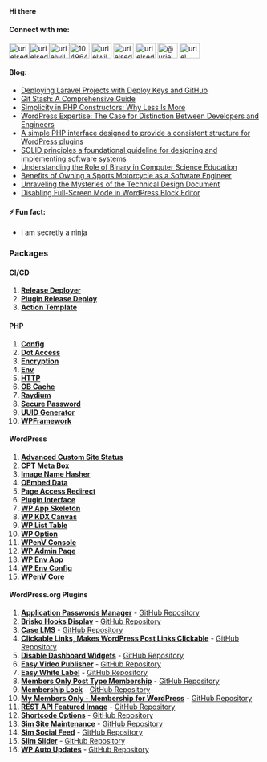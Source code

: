 #### Hi there

#### Connect with me:
<p align="left">
<a href="https://codepen.io/devuri" target="blank"><img align="center" src="https://raw.githubusercontent.com/rahuldkjain/github-profile-readme-generator/master/src/images/icons/Social/codepen.svg" alt="urielsedge" height="30" width="40" /></a><a href="https://twitter.com/urielsedge" target="blank"><img align="center" src="https://raw.githubusercontent.com/rahuldkjain/github-profile-readme-generator/master/src/images/icons/Social/twitter.svg" alt="urielsedge" height="30" width="40" /></a><a href="https://linkedin.com/in/urielwilson" target="blank"><img align="center" src="https://raw.githubusercontent.com/rahuldkjain/github-profile-readme-generator/master/src/images/icons/Social/linked-in-alt.svg" alt="urielwilson" height="30" width="40" /></a><a href="https://stackoverflow.com/users/10496432" target="blank"><img align="center" src="https://raw.githubusercontent.com/rahuldkjain/github-profile-readme-generator/master/src/images/icons/Social/stack-overflow.svg" alt="10496432" height="30" width="40" /></a>
<a href="https://kaggle.com/urielwilson" target="blank"><img align="center" src="https://raw.githubusercontent.com/rahuldkjain/github-profile-readme-generator/master/src/images/icons/Social/kaggle.svg" alt="urielwilson" height="30" width="40" /></a>
<a href="https://instagram.com/urielsedge" target="blank"><img align="center" src="https://raw.githubusercontent.com/rahuldkjain/github-profile-readme-generator/master/src/images/icons/Social/instagram.svg" alt="urielsedge" height="30" width="40" /></a>
<a href="https://dribbble.com/urielsedge" target="blank"><img align="center" src="https://raw.githubusercontent.com/rahuldkjain/github-profile-readme-generator/master/src/images/icons/Social/dribbble.svg" alt="urielsedge" height="30" width="40" /></a>
<a href="https://medium.com/@urielsedge" target="blank"><img align="center" src="https://raw.githubusercontent.com/rahuldkjain/github-profile-readme-generator/master/src/images/icons/Social/medium.svg" alt="@urielsedge" height="30" width="40" /></a>
<a href="https://www.youtube.com/channel/UCBOOtQdEGNS71R2cDmn5uQQ" target="blank"><img align="center" src="https://raw.githubusercontent.com/rahuldkjain/github-profile-readme-generator/master/src/images/icons/Social/youtube.svg" alt="uriel wilson" height="30" width="40" /></a>
</p>


<!-- #### 💬 Ask me about ... -->

#### Blog:
<!-- BLOG-POST-LIST:START -->
- [Deploying Laravel Projects with Deploy Keys and GitHub](https://urielwilson.com/deploying-laravel-projects-with-deploy-keys-and-github/)
- [Git Stash: A Comprehensive Guide](https://urielwilson.com/git-stash/)
- [Simplicity in PHP Constructors: Why Less Is More](https://urielwilson.com/simplicity-in-php-constructors-why-less-is-more/)
- [WordPress Expertise: The Case for Distinction Between Developers and Engineers](https://urielwilson.com/wordpress-expertise-the-case-for-distinction-between-developers-and-engineers/)
- [A simple PHP interface designed to provide a consistent structure for WordPress plugins](https://urielwilson.com/a-simple-php-interface-designed-to-provide-a-consistent-structure-for-wordpress-plugins/)
- [SOLID principles a foundational guideline for designing and implementing software systems](https://urielwilson.com/solid-principles-a-foundational-guideline-for-designing-and-implementing-software-systems/)
- [Understanding the Role of Binary in Computer Science Education](https://urielwilson.com/understanding-the-role-of-binary-in-computer-science-education/)
- [Benefits of Owning a Sports Motorcycle as a Software Engineer](https://urielwilson.com/the-surprising-benefits-of-owning-a-sports-motorcycle-as-a-software-engineer/)
- [Unraveling the Mysteries of the Technical Design Document](https://urielwilson.com/unraveling-the-mysteries-of-the-technical-design-document/)
- [Disabling Full-Screen Mode in WordPress Block Editor](https://urielwilson.com/disabling-full-screen-mode-in-wordpress-block-editor/)
<!-- BLOG-POST-LIST:END -->


#### ⚡ Fun fact:
* I am secretly a ninja 


### Packages

#### CI/CD
1. **[Release Deployer](https://github.com/devuri/rdx-release-deployer-action)**
2. **[Plugin Release Deploy](https://github.com/devuri/plugin-release-deploy-action)**
3. **[Action Template](https://github.com/devuri/action-template)**

#### PHP
1. **[Config](https://packagist.org/packages/devuri/config)**
2. **[Dot Access](https://packagist.org/packages/devuri/dot-access)**
3. **[Encryption](https://packagist.org/packages/devuri/encryption)**
4. **[Env](https://packagist.org/packages/devuri/env)**
5. **[HTTP](https://packagist.org/packages/devuri/http)**
6. **[OB Cache](https://packagist.org/packages/devuri/ob-cache)**
7. **[Raydium](https://packagist.org/packages/devuri/raydium)**
8. **[Secure Password](https://packagist.org/packages/devuri/secure-password)**
9. **[UUID Generator](https://packagist.org/packages/devuri/uuid-generator)**
10. **[WPFramework](https://packagist.org/packages/devuri/wpframework)**


#### WordPress


1. **[Advanced Custom Site Status](https://packagist.org/packages/devuri/advanced-custom-site-status)**
2. **[CPT Meta Box](https://packagist.org/packages/devuri/cpt-meta-box)**
3. **[Image Name Hasher](https://packagist.org/packages/devuri/image-name-hasher)**
4. **[OEmbed Data](https://packagist.org/packages/devuri/oembed-data)**
5. **[Page Access Redirect](https://packagist.org/packages/devuri/page-access-redirect)**
6. **[Plugin Interface](https://packagist.org/packages/devuri/plugin-interface)**
7. **[WP App Skeleton](https://packagist.org/packages/devuri/wp-app-skeleton)**
8. **[WP KDX Canvas](https://packagist.org/packages/devuri/wp-kdx-canvas)**
9. **[WP List Table](https://packagist.org/packages/devuri/wp-list-table)**
10. **[WP Option](https://packagist.org/packages/devuri/wp-option)**
11. **[WPenV Console](https://packagist.org/packages/devuri/wpenv-console)**
12. **[WP Admin Page](https://packagist.org/packages/devuri/wp-admin-page)**
13. **[WP Env App](https://packagist.org/packages/devuri/wp-env-app)**
14. **[WP Env Config](https://packagist.org/packages/devuri/wp-env-config)**
15. **[WPenV Core](https://packagist.org/packages/devuri/wpenv-core)**

#### WordPress.org Plugins

1. **[Application Passwords Manager](https://wordpress.org/plugins/application-passwords-manager/)** - [GitHub Repository](https://github.com/devuri/application-passwords-manager)
2. **[Brisko Hooks Display](https://wordpress.org/plugins/brisko-hooks-display/)** - [GitHub Repository](https://github.com/devuri/brisko-hooks-display)
3. **[Case LMS](https://wordpress.org/plugins/case-lms/)** - [GitHub Repository](https://github.com/devuri/wp-case-lms)
4. **[Clickable Links, Makes WordPress Post Links Clickable](https://wordpress.org/plugins/sim-clickable-links/)** - [GitHub Repository](https://github.com/devuri/clickable-links)
5. **[Disable Dashboard Widgets](https://wordpress.org/plugins/disable-dashboard-widgets/)** - [GitHub Repository](https://github.com/devuri/disable-dashboard-widgets)
6. **[Easy Video Publisher](https://wordpress.org/plugins/easy-video-publisher/)** - [GitHub Repository](https://github.com/devuri/easy-video-publisher)
7. **[Easy White Label](https://wordpress.org/plugins/wp-white-label-login/)** - [GitHub Repository](https://github.com/devuri/wp-white-label-login)
8. **[Members Only Post Type Membership](https://wordpress.org/plugins/members-only-post-type/)** - [GitHub Repository](https://github.com/devuri/wp-members-only-post-type)
9. **[Membership Lock](https://wordpress.org/plugins/membership-lock/)** - [GitHub Repository](https://github.com/devuri/membership-lock)
10. **[My Members Only - Membership for WordPress](https://wordpress.org/plugins/my-members-only/)** - [GitHub Repository](https://github.com/devuri/my-members-only)
11. **[REST API Featured Image](https://wordpress.org/plugins/rest-api-featured-image/)** - [GitHub Repository](https://github.com/devuri/rest-api-featured-image)
12. **[Shortcode Options](https://wordpress.org/plugins/shortcode-options/)** - [GitHub Repository](https://github.com/devuri/shortcode-options)
13. **[Sim Site Maintenance](https://wordpress.org/plugins/sim-site-maintenance/)** - [GitHub Repository](https://github.com/devuri/wp-site-maintenance)
14. **[Sim Social Feed](https://wordpress.org/plugins/sim-social-feed/)** - [GitHub Repository](https://github.com/devuri/sim-social-feed)
15. **[Slim Slider](https://wordpress.org/plugins/slim-slider/)** - [GitHub Repository](https://github.com/devuri/slim-slider)
16. **[WP Auto Updates](https://wordpress.org/plugins/wp-auto-updates/)** - [GitHub Repository](https://github.com/devuri/wp-auto-updates)
